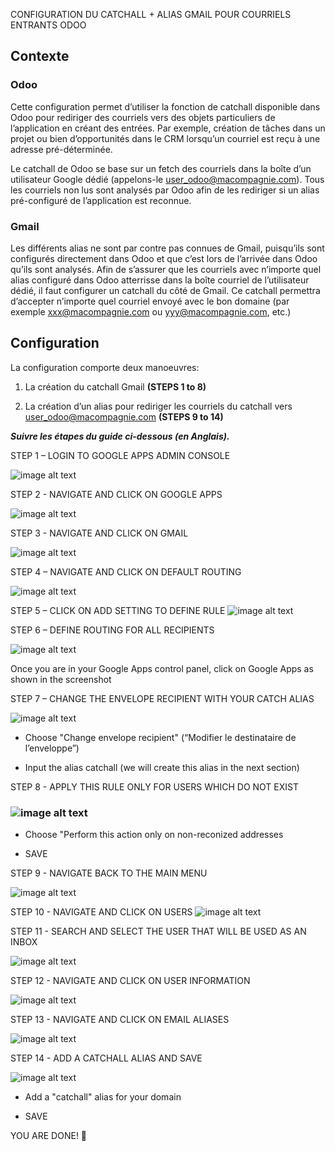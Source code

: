 CONFIGURATION DU CATCHALL + ALIAS GMAIL POUR COURRIELS ENTRANTS ODOO

## Contexte

### Odoo

Cette configuration permet d’utiliser la fonction de catchall disponible dans Odoo pour rediriger des courriels vers des objets particuliers de l’application en créant des entrées. Par exemple, création de tâches dans un projet ou bien d’opportunités dans le CRM lorsqu’un courriel est reçu à une adresse pré-déterminée.

Le catchall de Odoo se base sur un fetch des courriels dans la boîte d’un utilisateur Google dédié (appelons-le [user_odoo@macompagnie.com](mailto:user_odoo@macompagnie.com)). Tous les courriels non lus sont analysés par Odoo afin de les rediriger si un alias pré-configuré de l’application est reconnue.

### Gmail

Les différents alias ne sont par contre pas connues de Gmail, puisqu’ils sont configurés directement dans Odoo et que c’est lors de l’arrivée dans Odoo qu’ils sont analysés. Afin de s’assurer que les courriels avec n’importe quel alias configuré dans Odoo atterrisse dans la boîte courriel de l’utilisateur dédié, il faut configurer un catchall du côté de Gmail. Ce catchall permettra d’accepter n’importe quel courriel envoyé avec le bon domaine (par exemple [xxx@macompagnie.com](mailto:xxx@macompagnie.com) ou [yyy@macompagnie.com](mailto:yyy@macompagnie.com), etc.)

## Configuration

La configuration comporte deux manoeuvres:

1. La création du catchall Gmail **(STEPS 1 to 8)**

2. La création d’un alias pour rediriger les courriels du catchall vers [user_odoo@macompagnie.com](mailto:user_odoo@macompagnie.com) **(STEPS 9 to 14)**

**_Suivre les étapes du guide ci-dessous (en Anglais)._**

STEP 1 – LOGIN TO GOOGLE APPS ADMIN CONSOLE

![image alt text](image_0.png)

STEP 2 - NAVIGATE AND CLICK ON GOOGLE APPS

![image alt text](image_1.png)

STEP 3 - NAVIGATE AND CLICK ON GMAIL

![image alt text](image_2.png)

STEP 4 – NAVIGATE AND CLICK ON DEFAULT ROUTING

![image alt text](image_3.png)				

				

			

			 	 	 		

			

				

					

STEP 5 – CLICK ON ADD SETTING TO DEFINE RULE	![image alt text](image_4.png)		

		 	 	 		

STEP 6 – DEFINE ROUTING FOR ALL RECIPIENTS

![image alt text](image_5.png)

Once you are in your Google Apps control panel, click on Google Apps as shown in the screenshot			

				

			

		

				

			

		

STEP 7 – CHANGE THE ENVELOPE RECIPIENT WITH YOUR CATCH ALIAS

![image alt text](image_6.png)

* Choose "Change envelope recipient" (“Modifier le destinataire de l’enveloppe”)

* Input the alias catchall (we will create this alias in the next section)

STEP 8 - APPLY THIS RULE ONLY FOR USERS WHICH DO NOT EXIST

		

### ![image alt text](image_7.png)

* Choose "Perform this action only on non-reconized addresses

* SAVE

STEP 9 - NAVIGATE BACK TO THE MAIN MENU

![image alt text](image_8.png)

STEP 10 - NAVIGATE AND CLICK ON USERS![image alt text](image_9.png)

STEP 11 - SEARCH AND SELECT THE USER THAT WILL BE USED AS AN INBOX

![image alt text](image_10.png)

STEP 12 - NAVIGATE AND CLICK ON USER INFORMATION

![image alt text](image_11.png)

STEP 13 - NAVIGATE AND CLICK ON EMAIL ALIASES

![image alt text](image_12.png)

STEP 14 - ADD A CATCHALL ALIAS AND SAVE

![image alt text](image_13.png)

* Add a "catchall" alias for your domain

* SAVE

YOU ARE DONE! 🎉

